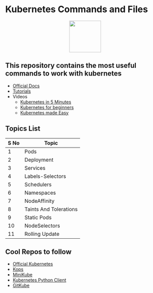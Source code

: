 # Kubernetes Commands and Files

<p align="center"><img height="100" src="https://cdn.geekwire.com/wp-content/uploads/2016/11/kubernetes-logo.png"></p>

## This repository contains the most useful commands to work with kubernetes

- [Official Docs](https://kubernetes.io/docs/home/)
- [Tutorials](https://kubernetes.io/docs/tutorials/)
- Videos
  - [Kubernetes in 5 Minutes](https://www.youtube.com/watch?v=PH-2FfFD2PU)
  - [Kubernetes for beginners](https://www.youtube.com/watch?v=l_lWfipUimk&list=PLhW3qG5bs-L8EU_Oocu6RkNPpYpaamtXX)
  - [Kubernetes made Easy](https://www.youtube.com/watch?v=jgmdY73RF6w&list=PLMPZQTftRCS8Pp4wiiUruly5ODScvAwcQ)

## Topics List

| S No | Topic                  |
| ---- | ---------------------- |
| 1    | Pods                   |
| 2    | Deployment             |
| 3    | Services               |
| 4    | Labels-Selectors       |
| 5    | Schedulers             |
| 6    | Namespaces             |
| 7    | NodeAffinity           |
| 8    | Taints And Tolerations |
| 9    | Static Pods            |
| 10   | NodeSelectors          |
| 11   | Rolling Update         |

## Cool Repos to follow

- [Official Kubernetes](https://github.com/kubernetes/kubernetes)
- [Kops](https://github.com/kubernetes/kops)
- [MiniKube](https://github.com/kubernetes/minikube)
- [Kubernetes Python Client](https://github.com/kubernetes-client/python)
- [GitKube](https://github.com/hasura/gitkube)
